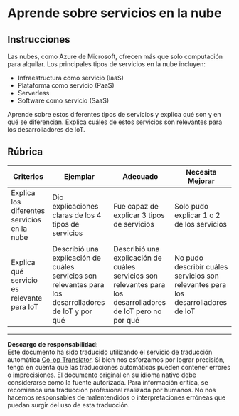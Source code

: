 <!--
CO_OP_TRANSLATOR_METADATA:
{
  "original_hash": "bfd35499bd68d7d740242bfea784bbeb",
  "translation_date": "2025-08-26T14:50:24+00:00",
  "source_file": "2-farm/lessons/4-migrate-your-plant-to-the-cloud/assignment.md",
  "language_code": "es"
}
-->
# Aprende sobre servicios en la nube

## Instrucciones

Las nubes, como Azure de Microsoft, ofrecen más que solo computación para alquilar. Los principales tipos de servicios en la nube incluyen:

* Infraestructura como servicio (IaaS)
* Plataforma como servicio (PaaS)
* Serverless
* Software como servicio (SaaS)

Aprende sobre estos diferentes tipos de servicios y explica qué son y en qué se diferencian. Explica cuáles de estos servicios son relevantes para los desarrolladores de IoT.

## Rúbrica

| Criterios | Ejemplar | Adecuado | Necesita Mejorar |
| --------- | -------- | -------- | ---------------- |
| Explica los diferentes servicios en la nube | Dio explicaciones claras de los 4 tipos de servicios | Fue capaz de explicar 3 tipos de servicios | Solo pudo explicar 1 o 2 de los servicios |
| Explica qué servicio es relevante para IoT | Describió una explicación de cuáles servicios son relevantes para los desarrolladores de IoT y por qué | Describió una explicación de cuáles servicios son relevantes para los desarrolladores de IoT pero no por qué | No pudo describir cuáles servicios son relevantes para los desarrolladores de IoT |

---

**Descargo de responsabilidad**:  
Este documento ha sido traducido utilizando el servicio de traducción automática [Co-op Translator](https://github.com/Azure/co-op-translator). Si bien nos esforzamos por lograr precisión, tenga en cuenta que las traducciones automáticas pueden contener errores o imprecisiones. El documento original en su idioma nativo debe considerarse como la fuente autorizada. Para información crítica, se recomienda una traducción profesional realizada por humanos. No nos hacemos responsables de malentendidos o interpretaciones erróneas que puedan surgir del uso de esta traducción.